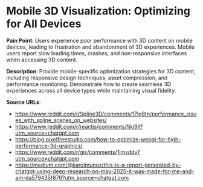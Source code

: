 # Mobile 3D Visualization: Optimizing for All Devices

**Pain Point**: Users experience poor performance with 3D content on mobile devices, leading to frustration and abandonment of 3D experiences. Mobile users report slow loading times, crashes, and non-responsive interfaces when accessing 3D content.

**Description**: Provide mobile-specific optimization strategies for 3D content, including responsive design techniques, asset compression, and performance monitoring. Demonstrate how to create seamless 3D experiences across all device types while maintaining visual fidelity.

**Source URLs**:
- https://www.reddit.com/r/Spline3D/comments/17lq8tn/performance_issues_with_spline_scenes_on_websites/
- https://www.reddit.com/r/reactjs/comments/1jkj9ll?utm_source=chatgpt.com
- https://blog.pixelfreestudio.com/how-to-optimize-webgl-for-high-performance-3d-graphics/
- https://www.reddit.com/r/gis/comments/1jmyddv?utm_source=chatgpt.com
- https://medium.com/@karolmunoz/this-is-a-report-generated-by-chatgpt-using-deep-research-on-may-2025-it-was-made-for-me-and-am-da579435f876?utm_source=chatgpt.com
